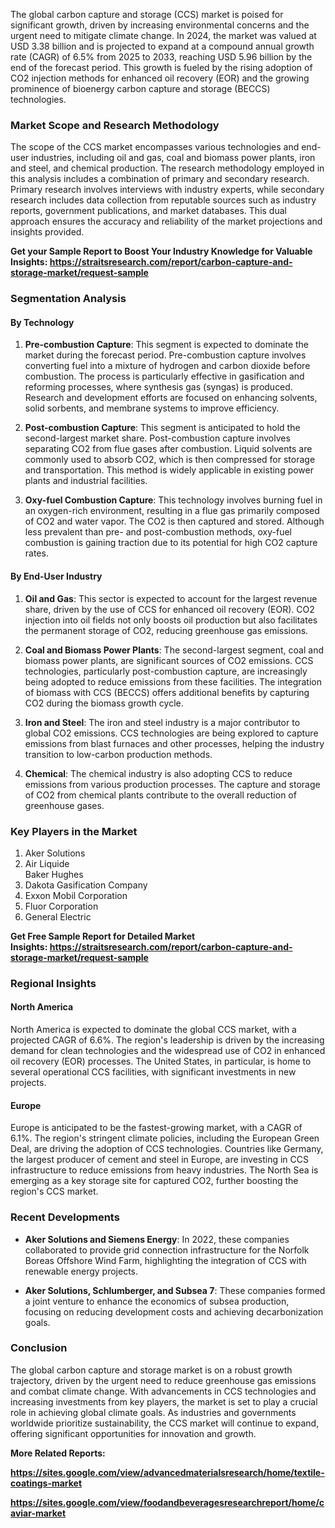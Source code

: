 <p>The global carbon capture and storage (CCS) market is poised for significant growth, driven by increasing environmental concerns and the urgent need to mitigate climate change. In 2024, the market was valued at USD 3.38 billion and is projected to expand at a compound annual growth rate (CAGR) of 6.5% from 2025 to 2033, reaching USD 5.96 billion by the end of the forecast period. This growth is fueled by the rising adoption of CO2 injection methods for enhanced oil recovery (EOR) and the growing prominence of bioenergy carbon capture and storage (BECCS) technologies.</p>
<h3><strong>Market Scope and Research Methodology</strong></h3>
<p>The scope of the CCS market encompasses various technologies and end-user industries, including oil and gas, coal and biomass power plants, iron and steel, and chemical production. The research methodology employed in this analysis includes a combination of primary and secondary research. Primary research involves interviews with industry experts, while secondary research includes data collection from reputable sources such as industry reports, government publications, and market databases. This dual approach ensures the accuracy and reliability of the market projections and insights provided.</p>
<p><strong>Get your Sample Report to Boost Your Industry Knowledge for Valuable Insights:&nbsp;<a href="https://straitsresearch.com/report/carbon-capture-and-storage-market/request-sample">https://straitsresearch.com/report/carbon-capture-and-storage-market/request-sample</a>&nbsp;</strong></p>
<h3><strong>Segmentation Analysis</strong></h3>
<h4><strong>By Technology</strong></h4>
<ol start="1">
<li>
<p><strong>Pre-combustion Capture</strong>: This segment is expected to dominate the market during the forecast period. Pre-combustion capture involves converting fuel into a mixture of hydrogen and carbon dioxide before combustion. The process is particularly effective in gasification and reforming processes, where synthesis gas (syngas) is produced. Research and development efforts are focused on enhancing solvents, solid sorbents, and membrane systems to improve efficiency.</p>
</li>
<li>
<p><strong>Post-combustion Capture</strong>: This segment is anticipated to hold the second-largest market share. Post-combustion capture involves separating CO2 from flue gases after combustion. Liquid solvents are commonly used to absorb CO2, which is then compressed for storage and transportation. This method is widely applicable in existing power plants and industrial facilities.</p>
</li>
<li>
<p><strong>Oxy-fuel Combustion Capture</strong>: This technology involves burning fuel in an oxygen-rich environment, resulting in a flue gas primarily composed of CO2 and water vapor. The CO2 is then captured and stored. Although less prevalent than pre- and post-combustion methods, oxy-fuel combustion is gaining traction due to its potential for high CO2 capture rates.</p>
</li>
</ol>
<h4><strong>By End-User Industry</strong></h4>
<ol start="1">
<li>
<p><strong>Oil and Gas</strong>: This sector is expected to account for the largest revenue share, driven by the use of CCS for enhanced oil recovery (EOR). CO2 injection into oil fields not only boosts oil production but also facilitates the permanent storage of CO2, reducing greenhouse gas emissions.</p>
</li>
<li>
<p><strong>Coal and Biomass Power Plants</strong>: The second-largest segment, coal and biomass power plants, are significant sources of CO2 emissions. CCS technologies, particularly post-combustion capture, are increasingly being adopted to reduce emissions from these facilities. The integration of biomass with CCS (BECCS) offers additional benefits by capturing CO2 during the biomass growth cycle.</p>
</li>
<li>
<p><strong>Iron and Steel</strong>: The iron and steel industry is a major contributor to global CO2 emissions. CCS technologies are being explored to capture emissions from blast furnaces and other processes, helping the industry transition to low-carbon production methods.</p>
</li>
<li>
<p><strong>Chemical</strong>: The chemical industry is also adopting CCS to reduce emissions from various production processes. The capture and storage of CO2 from chemical plants contribute to the overall reduction of greenhouse gases.</p>
</li>
</ol>
<h3><strong>Key Players in the Market</strong></h3>
<ol>
<li>Aker Solutions&nbsp;</li>
<li>Air Liquide<br />Baker Hughes</li>
<li>Dakota Gasification Company&nbsp;</li>
<li>Exxon Mobil Corporation</li>
<li>Fluor Corporation&nbsp;</li>
<li>General Electric</li>
</ol>
<p><strong>Get Free Sample Report for Detailed Market Insights:&nbsp;<a href="https://straitsresearch.com/report/carbon-capture-and-storage-market/request-sample">https://straitsresearch.com/report/carbon-capture-and-storage-market/request-sample</a>&nbsp;</strong></p>
<h3><strong>Regional Insights</strong></h3>
<h4><strong>North America</strong></h4>
<p>North America is expected to dominate the global CCS market, with a projected CAGR of 6.6%. The region's leadership is driven by the increasing demand for clean technologies and the widespread use of CO2 in enhanced oil recovery (EOR) processes. The United States, in particular, is home to several operational CCS facilities, with significant investments in new projects.</p>
<h4><strong>Europe</strong></h4>
<p>Europe is anticipated to be the fastest-growing market, with a CAGR of 6.1%. The region's stringent climate policies, including the European Green Deal, are driving the adoption of CCS technologies. Countries like Germany, the largest producer of cement and steel in Europe, are investing in CCS infrastructure to reduce emissions from heavy industries. The North Sea is emerging as a key storage site for captured CO2, further boosting the region's CCS market.</p>
<h3><strong>Recent Developments</strong></h3>
<ul>
<li>
<p><strong>Aker Solutions and Siemens Energy</strong>: In 2022, these companies collaborated to provide grid connection infrastructure for the Norfolk Boreas Offshore Wind Farm, highlighting the integration of CCS with renewable energy projects.</p>
</li>
<li>
<p><strong>Aker Solutions, Schlumberger, and Subsea 7</strong>: These companies formed a joint venture to enhance the economics of subsea production, focusing on reducing development costs and achieving decarbonization goals.</p>
</li>
</ul>
<h3><strong>Conclusion</strong></h3>
<p>The global carbon capture and storage market is on a robust growth trajectory, driven by the urgent need to reduce greenhouse gas emissions and combat climate change. With advancements in CCS technologies and increasing investments from key players, the market is set to play a crucial role in achieving global climate goals. As industries and governments worldwide prioritize sustainability, the CCS market will continue to expand, offering significant opportunities for innovation and growth.</p>
<p><strong>More Related Reports:&nbsp;</strong></p>
<p><strong><a href="https://sites.google.com/view/advancedmaterialsresearch/home/textile-coatings-market">https://sites.google.com/view/advancedmaterialsresearch/home/textile-coatings-market</a></strong></p>
<p><strong><a href="https://sites.google.com/view/foodandbeveragesresearchreport/home/caviar-market">https://sites.google.com/view/foodandbeveragesresearchreport/home/caviar-market</a></strong></p>
